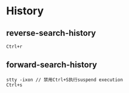 # History

## reverse-search-history
```
Ctrl+r
```

## forward-search-history
```
stty -ixon // 禁用Ctrl+S执行suspend execution
Ctrl+s
```

